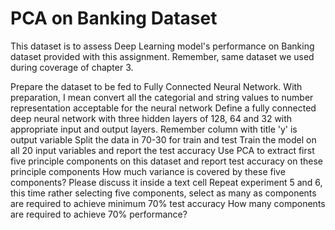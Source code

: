 # PCA on Banking Dataset
This dataset is to assess Deep Learning model's performance on Banking dataset provided with this assignment. Remember, same dataset we used during coverage of chapter 3. 

Prepare the dataset to be fed to Fully Connected Neural Network. With preparation, I mean convert all the categorial and string values to number representation acceptable for the neural network
Define a fully connected deep neural network with three hidden layers of 128, 64 and 32 with appropriate input and output layers. Remember column with title 'y' is output variable
Split the data in 70-30 for train and test
Train the model on all 20 input variables and report the test accuracy
Use PCA to extract first five principle components on this dataset and report test accuracy on these principle components 
How much variance is covered by these five components? Please discuss it inside a text cell
Repeat experiment 5 and 6, this time rather selecting five components, select as many as components are required to achieve minimum 70% test accuracy
How many components are required to achieve 70% performance?   
